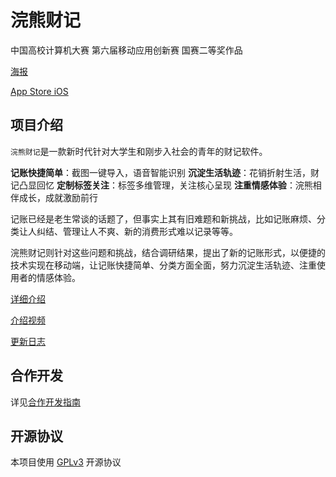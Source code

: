 # 浣熊财记

中国高校计算机大赛 第六届移动应用创新赛 国赛二等奖作品

[海报](https://racoon-book.github.io/About/Poster.html)

[App Store iOS](https://apps.apple.com/cn/app/id1595102969)

## 项目介绍

`浣熊财记`是一款新时代针对大学生和刚步入社会的青年的财记软件。

**记账快捷简单**：截图一键导入，语音智能识别
**沉淀生活轨迹**：花销折射生活，财记凸显回忆
**定制标签关注**：标签多维管理，关注核心呈现
**注重情感体验**：浣熊相伴成长，成就激励前行

记账已经是老生常谈的话题了，但事实上其有旧难题和新挑战，比如记账麻烦、分类让人纠结、管理让人不爽、新的消费形式难以记录等等。

浣熊财记则针对这些问题和挑战，结合调研结果，提出了新的记账形式，以便捷的技术实现在移动端，让记账快捷简单、分类方面全面，努力沉淀生活轨迹、注重使用者的情感体验。

[详细介绍](https://racoon-book.github.io/About/)

[介绍视频](https://www.bilibili.com/video/BV1uL411F7ZA)

[更新日志](https://racoon-book.github.io/About/UpdateHistory.html)

## 合作开发

详见[合作开发指南](./CONTRIBUTE.md)

## 开源协议

本项目使用 [GPLv3](./LICENSE) 开源协议
